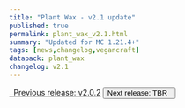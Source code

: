 ```yaml
---
title: "Plant Wax - v2.1 update"
published: true
permalink: plant_wax_v2.1.html
summary: "Updated for MC 1.21.4+"
tags: [news,changelog,vegancraft]
datapack: plant_wax
changelog: v2.1
---
```


<div class="btn-group">
    <a href="plant_wax_v2.0.2.html" role="button" class="btn btn-primary"><i class="fa fa-caret-left"></i>&nbsp; Previous release: v2.0.2</a>
    <button role="button" class="btn btn-default disabled">Next release: TBR &nbsp;<i class="fa fa-caret-right"></i> </button>
</div>